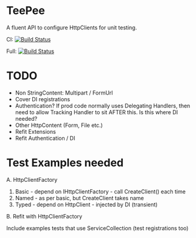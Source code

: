 # TeePee

A fluent API to configure HttpClients for unit testing.

CI: [![Build Status](https://dev.azure.com/oatsoda/TeePee/_apis/build/status/CI?branchName=master)](https://dev.azure.com/oatsoda/TeePee/_build/latest?definitionId=4&branchName=master)

Full: [![Build Status](https://dev.azure.com/oatsoda/TeePee/_apis/build/status/Full?branchName=master)](https://dev.azure.com/oatsoda/TeePee/_build/latest?definitionId=5&branchName=master)


# TODO

- Non StringContent: Multipart / FormUrl
- Cover DI registrations
- Authentication? If prod code normally uses Delegating Handlers, then need to allow Tracking Handler to sit AFTER this.  Is this where DI needed?
- Other HttpContent (Form, File etc.)
- Refit Extensions
- Refit Authentication / DI


# Test Examples needed

A. HttpClientFactory
   1. Basic - depend on IHttpClientFactory - call CreateClient() each time
   2. Named - as per basic, but CreateClient takes name
   3. Typed - depend on HttpClient - injected by DI (transient)

B. Refit with HttpClientFactory

Include examples tests that use ServiceCollection (test registrations too)
        